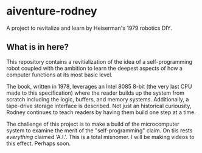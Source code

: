 # aiventure-rodney
A project to revitalize and learn by Heiserman's 1979 robotics DIY.

## What is in here?

This repository contains a revitialization of the idea of a self-programming robot coupled with the ambition to learn the deepest aspects of how a computer functions at its most basic level.

The book, written in 1978, leverages an Intel 8085 8-bit (the very last CPU made to this specification) where the reader builds up the system from scratch including the logic, buffers, and memory systems. Additionally, a tape-drive storage interface is described. Not just an historical curiousity, Rodney continues to teach readers by having them build one step at a time.

The challenge of this project is to make a build of the microcomputer system to examine the merit of the "self-programming" claim. On tiis rests *everything* claimed 'A.I.'. This is a total misnomer. I will be making videos to this effect. Perhaps soon.
